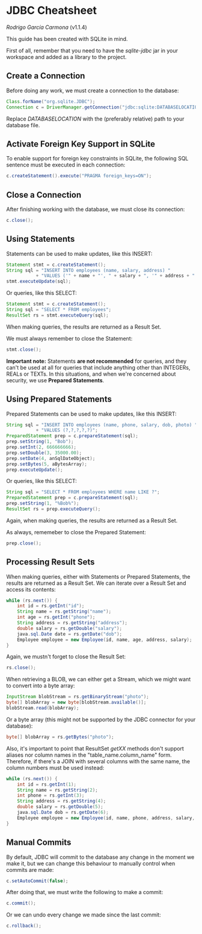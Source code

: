 JDBC Cheatsheet
===============
*Rodrigo García Carmona* (v1.1.4)

This guide has been created with SQLite in mind.

First of all, remember that you need to have the *sqlite-jdbc* jar in your workspace and added as a library to the project.
 
Create a Connection
-------------------

Before doing any work, we must create a connection to the database:

```Java
Class.forName("org.sqlite.JDBC");
Connection c = DriverManager.getConnection("jdbc:sqlite:DATABASELOCATION");
```

Replace *DATABASELOCATION* with the (preferably relative) path to your database file.

Activate Foreign Key Support in SQLite
--------------------------------------

To enable support for foreign key constraints in SQLite, the following SQL sentence must be executed in each connection:

```Java
c.createStatement().execute("PRAGMA foreign_keys=ON");
```

Close a Connection
------------------

After finishing working with the database, we must close its connection:

```Java
c.close();
```

Using Statements
----------------

Statements can be used to make updates, like this INSERT:

```Java
Statement stmt = c.createStatement();
String sql = "INSERT INTO employees (name, salary, address) "
           + "VALUES ('" + name + "', " + salary + ", '" + address + "')";
stmt.executeUpdate(sql);
```

Or queries, like this SELECT:

```Java
Statement stmt = c.createStatement();
String sql = "SELECT * FROM employees";
ResultSet rs = stmt.executeQuery(sql);
```

When making queries, the results are returned as a Result Set.

We must always remember to close the Statement:

```Java
stmt.close();
```

**Important note:** Statements **are not recommended** for queries, and they can't be used at all for queries that include anything other than INTEGERs, REALs or TEXTs. In this situations, and when we're concerned about security, we use **Prepared Statements**.

Using Prepared Statements
-------------------------

Prepared Statements can be used to make updates, like this INSERT:

```Java
String sql = "INSERT INTO employees (name, phone, salary, dob, photo) "
           + "VALUES (?,?,?,?,?)";
PreparedStatement prep = c.prepareStatement(sql);
prep.setString(1, "Bob");
prep.setInt(2, 666666666);
prep.setDouble(3, 35000.00);
prep.setDate(4, anSqlDateObject);
prep.setBytes(5, aBytesArray);
prep.executeUpdate();
```

Or queries, like this SELECT:

```Java
String sql = "SELECT * FROM employees WHERE name LIKE ?";
PreparedStatement prep = c.prepareStatement(sql);
prep.setString(1, "%Bob%");
ResultSet rs = prep.executeQuery();
```

Again, when making queries, the results are returned as a Result Set.

As always, rememeber to close the Prepared Statement:

```Java
prep.close();
```

Processing Result Sets
----------------------

When making queries, either with Statements or Prepared Statements, the results are returned as a Result Set. We can iterate over a Result Set and access its contents:

```Java
while (rs.next()) {
	int id = rs.getInt("id");
	String name = rs.getString("name");
	int age = rs.getInt("phone");
	String address = rs.getString("address");
	double salary = rs.getDouble("salary");
	java.sql.Date date = rs.getDate("dob");
	Employee employee = new Employee(id, name, age, address, salary);
}
```

Again, we mustn't forget to close the Result Set:

```Java
rs.close();
```

When retrieving a BLOB, we can either get a Stream, which we might want to convert into a byte array:

```Java
InputStream blobStream = rs.getBinaryStream("photo");
byte[] blobArray = new byte[blobStream.available()];
blobStream.read(blobArray);
```

Or a byte array (this might not be supported by the JDBC connector for your database):

```Java
byte[] blobArray = rs.getBytes("photo");
```

Also, it's important to point that ResultSet *getXX* methods don't support aliases nor column names in the "table_name.column_name" form. Therefore, if there's a JOIN with several columns with the same name, the column numbers must be used instead:

```Java
while (rs.next()) {
	int id = rs.getInt(1);
	String name = rs.getString(2);
	int phone = rs.getInt(3);
	String address = rs.getString(4);
	double salary = rs.getDouble(5);
	java.sql.Date dob = rs.getDate(6);
	Employee employee = new Employee(id, name, phone, address, salary, dob);
}
```

Manual Commits
--------------

By default, JDBC will commit to the database any change in the moment we make it, but we can change this behaviour to manually control when commits are made:

```Java
c.setAutoCommit(false);
```

After doing that, we must write the following to make a commit:

```Java
c.commit();
```

Or we can undo every change we made since the last commit:

```Java
c.rollback();
```